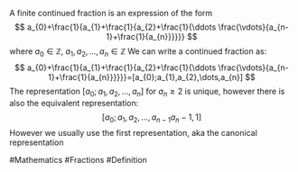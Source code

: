 A finite continued fraction is an expression of the form
$$
a_{0}+\frac{1}{a_{1}+\frac{1}{a_{2}+\frac{1}{\ddots \frac{\vdots}{a_{n-1}+\frac{1}{a_{n}}}}}}
$$
where $a_{0}\in\mathbb{Z}$, $a_{1},a_{2},\dots,a_{n}\in\mathbb{Z}$
We can write a continued fraction as: 
$$
a_{0}+\frac{1}{a_{1}+\frac{1}{a_{2}+\frac{1}{\ddots \frac{\vdots}{a_{n-1}+\frac{1}{a_{n}}}}}}=[a_{0};a_{1},a_{2},\dots,a_{n}]
$$
The representation $[a_{0};a_{1},a_{2},\dots,a_{n}]$ for $a_{n}\geq 2$ is unique, however there is also the equivalent representation:
$$
[a_{0};a_{1},a_{2},\dots,a_{n-1}a_{n}-1, 1]
$$
However we usually use the first representation, aka the canonical representation

#Mathematics #Fractions #Definition